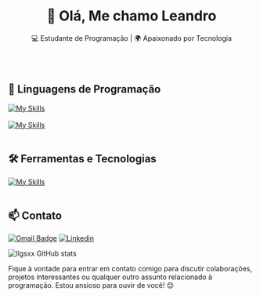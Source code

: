 <h1 align="center">👋 Olá, Me chamo Leandro</h1>

<p align="center">
  💻 Estudante de Programação | 🌍 Apaixonado por Tecnologia
</p><br><br>


## 🚀 Linguagens de Programação
[![My Skills](https://skillicons.dev/icons?i=javascript)](https://skillicons.dev)<br> <br>[![My Skills](https://skillicons.dev/icons?i=typescript)](https://skillicons.dev)<br><br>
## 🛠️ Ferramentas e Tecnologias
[![My Skills](https://skillicons.dev/icons?i=vscode,bootstrap,git,github)](https://skillicons.dev)<br><br>

## 📫 Contato

[![Gmail Badge](https://img.shields.io/badge/-{leandrolucasgomesdesousa@gmail.com}-006bed?style=flat-square&logo=Gmail&logoColor=white&link=mailto:{SeuEmail})](mailto:{leandrolucasgomesdesousa@gmail.com})
[![Linkedin](https://img.shields.io/badge/-blue?style=flat-square&logo=Linkedin&logoColor=white&link=https://www.linkedin.com/in/leandrolucasgomes/)](https://www.linkedin.com/in/leandrolucasgomes/)


![llgsxx GitHub stats](https://github-readme-stats.vercel.app/api?username=llgsxx&show_icons=true&theme=radical)


Fique à vontade para entrar em contato comigo para discutir colaborações, projetos interessantes ou qualquer outro assunto relacionado à programação. Estou ansioso para ouvir de você! 😊 <br><br>
